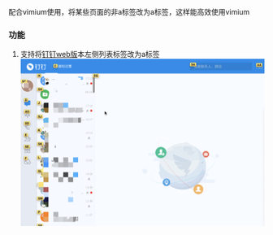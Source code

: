 配合vimium使用，将某些页面的非a标签改为a标签，这样能高效使用vimium

### 功能
1. 支持将[钉钉web版](https://im.dingtalk.com/)本左侧列表标签改为a标签
   ![dingding](assets/../assets/1.png)